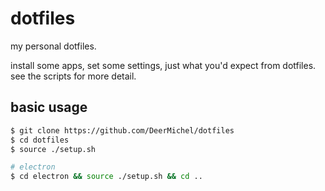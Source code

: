 # dotfiles

my personal dotfiles. 

install some apps, set some settings, just what you'd
expect from dotfiles. see the scripts for more detail.

## basic usage
```sh
$ git clone https://github.com/DeerMichel/dotfiles
$ cd dotfiles
$ source ./setup.sh

# electron
$ cd electron && source ./setup.sh && cd ..
```